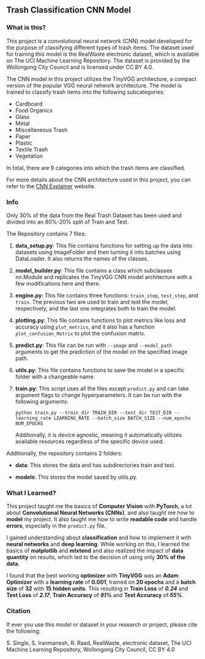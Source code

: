 ## Trash Classification CNN Model

### What is this?

This project is a convolutional neural network (CNN) model developed for the purpose of classifying different types of trash items. The dataset used for training this model is the RealWaste electronic dataset, which is available on The UCI Machine Learning Repository. The dataset is provided by the Wollongong City Council and is licensed under CC BY 4.0.

The CNN model in this project utilizes the TinyVGG architecture, a compact version of the popular VGG neural network architecture. The model is trained to classify trash items into the following subcategories:

- Cardboard
- Food Organics
- Glass
- Metal
- Miscellaneous Trash
- Paper
- Plastic
- Textile Trash
- Vegetation

In total, there are 9 categories into which the trash items are classified.

For more details about the CNN architecture used in this project, you can refer to the [CNN Explainer](https://poloclub.github.io/cnn-explainer/) website.

### Info

Only 30% of the data from the Real Trash Dataset has been used and divided into an 80%-20% split of Train and Test.

The Repository contains 7 files:

1. **data_setup.py**: This file contains functions for setting up the data into datasets using ImageFolder and then turning it into batches using DataLoader. It also returns the names of the classes.

2. **model_builder.py**: This file contains a class which subclasses nn.Module and replicates the TinyVGG CNN model architecture with a few modifications here and there.

3. **engine.py**: This file contains three functions: `train_step`, `test_step`, and `train`. The previous two are used to train and test the model, respectively, and the last one integrates both to train the model.

4. **plotting.py**: This file contains functions to plot metrics like loss and accuracy using `plot_metrics`, and it also has a function `plot_confusion_Matrix` to plot the confusion matrix.

5. **predict.py**: This file can be run with `--image` and `--model_path` arguments to get the prediction of the model on the specified image path.

6. **utils.py**: This file contains functions to save the model in a specific folder with a changeable name.

7. **train.py**: This script uses all the files except `predict.py` and can take argument flags to change hyperparameters. It can be run with the following arguments:

    ```
    python train.py --train_dir TRAIN_DIR --test_dir TEST_DIR --learning_rate LEARNING_RATE --batch_size BATCH_SIZE --num_epochs NUM_EPOCHS
    ```

    Additionally, it is device agnostic, meaning it automatically utilizes available resources regardless of the specific device used.

Additionally, the repository contains 2 folders:

- **data**: This stores the data and has subdirectories train and test.

- **models**: This stores the model saved by utils.py.


### What I Learned?

This project taught me the basics of **Computer Vision** with **PyTorch**, a lot about **Convolutional Neural Networks (CNNs)**, and also taught me how to **model** my project. It also taught me how to write **readable code** and handle **errors**, especially in the `predict.py` file.

I gained understanding about **classification** and how to implement it with **neural networks** and **deep learning**. While working on this, I learned the basics of **matplotlib** and **mlxtend** and also realized the impact of **data quantity** on results, which led to the decision of using only **30% of the data**.

I found that the best working **optimizer** with **TinyVGG** was an **Adam Optimizer** with a **learning rate** of **0.001**, trained on **20 epochs** and a **batch size** of **32** with **15** **hidden units**. This resulting in **Train Loss** of _**0.24**_ and **Test Loss** of _**2.17**_, **Train Accuracy** of _**91%**_ and **Test Accuracy** of _**55%**_.   


### Citation

If ever you use this model or dataset in your research or project, please cite the following:

S. Single, S. Iranmanesh, R. Raad, RealWaste, electronic dataset, The UCI Machine Learning Repository, Wollongong City Council, CC BY 4.0
